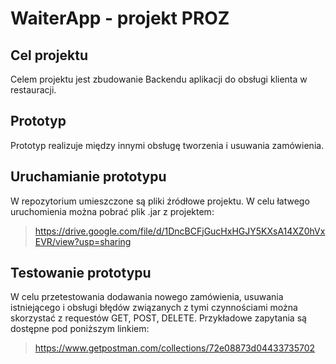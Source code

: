 # WaiterApp - projekt PROZ

## Cel projektu
Celem projektu jest zbudowanie Backendu aplikacji do obsługi klienta w restauracji.

## Prototyp
Prototyp realizuje między innymi obsługę tworzenia i usuwania zamówienia.

## Uruchamianie prototypu
W repozytorium umieszczone są pliki źródłowe projektu. W celu łatwego uruchomienia można pobrać plik .jar z projektem:
> https://drive.google.com/file/d/1DncBCFjGucHxHGJY5KXsA14XZ0hVxEVR/view?usp=sharing
## Testowanie prototypu
W celu przetestowania dodawania nowego zamówienia, usuwania istniejącego i obsługi błędów związanych z tymi czynnościami można skorzystać z requestów GET, POST, DELETE.
Przykładowe zapytania są dostępne pod poniższym linkiem:
> https://www.getpostman.com/collections/72e08873d04433735702
